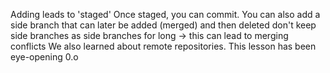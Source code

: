 Adding leads to 'staged'
Once staged, you can commit.
You can also add a side branch that can later be added (merged) and then deleted
don't keep side branches as side branches for long -> this can lead to merging conflicts
We also learned about remote repositories.
This lesson has been eye-opening 0.o